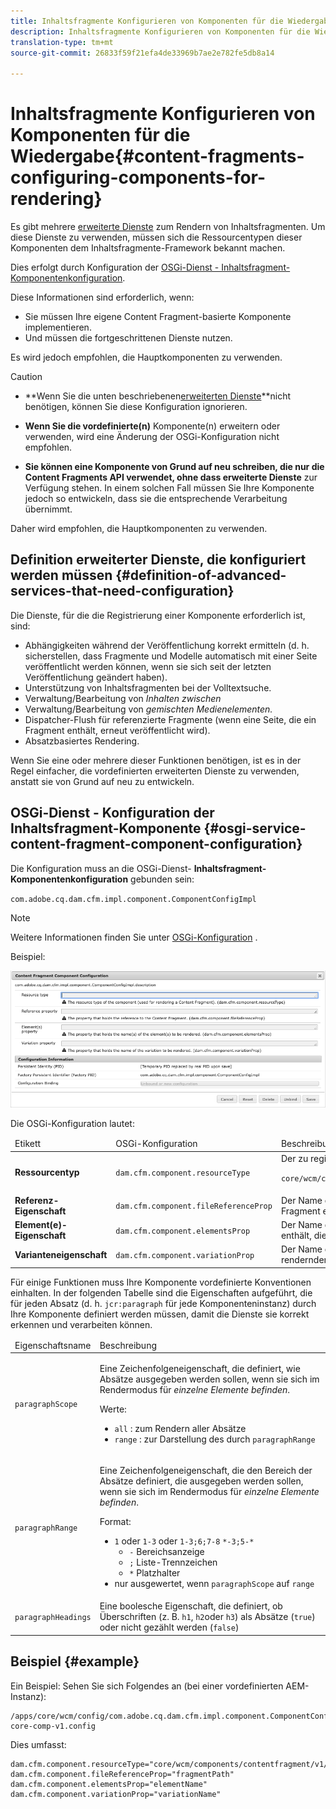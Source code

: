 ```yaml
---
title: Inhaltsfragmente Konfigurieren von Komponenten für die Wiedergabe
description: Inhaltsfragmente Konfigurieren von Komponenten für die Wiedergabe
translation-type: tm+mt
source-git-commit: 26833f59f21efa4de33969b7ae2e782fe5db8a14

---
```



# Inhaltsfragmente Konfigurieren von Komponenten für die Wiedergabe{#content-fragments-configuring-components-for-rendering}

Es gibt mehrere [erweiterte Dienste](#definition-of-advanced-services-that-need-configuration) zum Rendern von Inhaltsfragmenten. Um diese Dienste zu verwenden, müssen sich die Ressourcentypen dieser Komponenten dem Inhaltsfragmente-Framework bekannt machen.

Dies erfolgt durch Konfiguration der [OSGi-Dienst - Inhaltsfragment-Komponentenkonfiguration](#osgi-service-content-fragment-component-configuration).

Diese Informationen sind erforderlich, wenn:

* Sie müssen Ihre eigene Content Fragment-basierte Komponente implementieren.
* Und müssen die fortgeschrittenen Dienste nutzen.

Es wird jedoch empfohlen, die Hauptkomponenten zu verwenden.

>[!CAUTION]
>
>* **Wenn Sie die unten beschriebenen[erweiterten Dienste](#definition-of-advanced-services-that-need-configuration)**nicht benötigen, können Sie diese Konfiguration ignorieren.
   >
   >
* **Wenn Sie die vordefinierte(n)** Komponente(n) erweitern oder verwenden, wird eine Änderung der OSGi-Konfiguration nicht empfohlen.
   >
   >
* **Sie können eine Komponente von Grund auf neu schreiben, die nur die Content Fragments API verwendet, ohne dass erweiterte Dienste** zur Verfügung stehen. In einem solchen Fall müssen Sie Ihre Komponente jedoch so entwickeln, dass sie die entsprechende Verarbeitung übernimmt.
>
>
Daher wird empfohlen, die Hauptkomponenten zu verwenden.

## Definition erweiterter Dienste, die konfiguriert werden müssen {#definition-of-advanced-services-that-need-configuration}

Die Dienste, für die die Registrierung einer Komponente erforderlich ist, sind:

* Abhängigkeiten während der Veröffentlichung korrekt ermitteln (d. h. sicherstellen, dass Fragmente und Modelle automatisch mit einer Seite veröffentlicht werden können, wenn sie sich seit der letzten Veröffentlichung geändert haben).
* Unterstützung von Inhaltsfragmenten bei der Volltextsuche.
* Verwaltung/Bearbeitung von *Inhalten zwischen*
* Verwaltung/Bearbeitung von *gemischten Medienelementen.*
* Dispatcher-Flush für referenzierte Fragmente (wenn eine Seite, die ein Fragment enthält, erneut veröffentlicht wird).
* Absatzbasiertes Rendering.

Wenn Sie eine oder mehrere dieser Funktionen benötigen, ist es in der Regel einfacher, die vordefinierten erweiterten Dienste zu verwenden, anstatt sie von Grund auf neu zu entwickeln.

## OSGi-Dienst - Konfiguration der Inhaltsfragment-Komponente {#osgi-service-content-fragment-component-configuration}

Die Konfiguration muss an die OSGi-Dienst- **Inhaltsfragment-Komponentenkonfiguration** gebunden sein:

`com.adobe.cq.dam.cfm.impl.component.ComponentConfigImpl`

>[!NOTE]
>
>Weitere Informationen finden Sie unter [OSGi-Konfiguration](/help/implementing/deploying/overview.md#osgi-configuration) .

Beispiel:

![OSGi-Konfiguration Inhaltsfragment-Komponentenkonfiguration](assets/cf-component-configuration-osgi.png)

Die OSGi-Konfiguration lautet:

<table>
 <thead>
  <tr>
   <td>Etikett</td>
   <td>OSGi-Konfiguration<br /> </td>
   <td>Beschreibung</td>
  </tr>
 </thead>
 <tbody>
  <tr>
   <td><strong>Ressourcentyp</strong></td>
   <td><code>dam.cfm.component.resourceType</code></td>
   <td>Der zu registrierende Ressourcentyp; z. B. <br /> <p><span class="cmp-examples-demo__property-value"><code>core/wcm/components/contentfragment/v1/contentfragment</code></code></p> </td>
  </tr>
  <tr>
   <td><strong>Referenz-Eigenschaft</strong></td>
   <td><code>dam.cfm.component.fileReferenceProp</code></td>
   <td>Der Name der Eigenschaft, die den Verweis auf das Fragment enthält; z. B. <code>fragmentPath</code> oder <code>fileReference</code></td>
  </tr>
  <tr>
   <td><strong>Element(e)-Eigenschaft</strong></td>
   <td><code>dam.cfm.component.elementsProp</code></td>
   <td>Der Name der Eigenschaft, die die Namen der Elemente enthält, die gerendert werden sollen; z. B.<code>elementName</code></td>
  </tr>
  <tr>
   <td><strong>Varianteneigenschaft</strong><br /> </td>
   <td><code>dam.cfm.component.variationProp</code></td>
   <td>Der Name der Eigenschaft, die den Namen der zu rendernden Variante enthält; z. B.<code>variationName</code></td>
  </tr>
 </tbody>
</table>

Für einige Funktionen muss Ihre Komponente vordefinierte Konventionen einhalten. In der folgenden Tabelle sind die Eigenschaften aufgeführt, die für jeden Absatz (d. h. `jcr:paragraph` für jede Komponenteninstanz) durch Ihre Komponente definiert werden müssen, damit die Dienste sie korrekt erkennen und verarbeiten können.

<table>
 <thead>
  <tr>
   <td>Eigenschaftsname</td>
   <td>Beschreibung</td>
  </tr>
 </thead>
 <tbody>
  <tr>
   <td><code>paragraphScope</code></td>
   <td><p>Eine Zeichenfolgeneigenschaft, die definiert, wie Absätze ausgegeben werden sollen, wenn sie sich im Rendermodus für <em>einzelne Elemente befinden</em>.</p> <p>Werte:</p>
    <ul>
     <li><code>all</code> : zum Rendern aller Absätze</li>
     <li><code>range</code> : zur Darstellung des durch <code>paragraphRange</code></li>
    </ul> </td>
  </tr>
  <tr>
   <td><code>paragraphRange</code></td>
   <td><p>Eine Zeichenfolgeneigenschaft, die den Bereich der Absätze definiert, die ausgegeben werden sollen, wenn sie sich im Rendermodus für <em>einzelne Elemente befinden</em>.</p> <p>Format:</p>
    <ul>
     <li><code>1</code> oder <code>1-3</code> oder <code>1-3;6;7-8</code> <code>*-3;5-*</code>
     <ul>
       <li><code>-</code> Bereichsanzeige</li>
       <li><code>;</code> Liste-Trennzeichen</li>
       <li><code>*</code> Platzhalter</li>
     </ul>
     </li>
     <li>nur ausgewertet, wenn <code>paragraphScope</code> auf <code>range</code></li>
    </ul> </td>
  </tr>
  <tr>
   <td><code>paragraphHeadings</code></td>
   <td>Eine boolesche Eigenschaft, die definiert, ob Überschriften (z. B. <code>h1</code>, <code>h2</code>oder <code>h3</code>) als Absätze (<code>true</code>) oder nicht gezählt werden (<code>false</code>)</td>
  </tr>
 </tbody>
</table>

## Beispiel {#example}

Ein Beispiel: Sehen Sie sich Folgendes an (bei einer vordefinierten AEM-Instanz):

```
/apps/core/wcm/config/com.adobe.cq.dam.cfm.impl.component.ComponentConfigImpl-core-comp-v1.config
```

Dies umfasst:

```
dam.cfm.component.resourceType="core/wcm/components/contentfragment/v1/contentfragment"
dam.cfm.component.fileReferenceProp="fragmentPath"
dam.cfm.component.elementsProp="elementName"
dam.cfm.component.variationProp="variationName"
```

